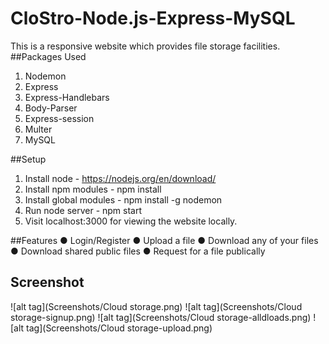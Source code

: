 # CloStro-Node.js-Express-MySQL
 This is a responsive website which provides file storage facilities.
##Packages Used
1. Nodemon
2. Express
3. Express-Handlebars
4. Body-Parser
5. Express-session
6. Multer
7. MySQL

##Setup
1. Install node - https://nodejs.org/en/download/
2. Install npm modules - npm install
3. Install global modules - npm install -g nodemon
4. Run node server - npm start
5. Visit localhost:3000 for viewing the website locally.

##Features
● Login/Register
● Upload a file
● Download any of your files
● Download shared public files
● Request for a file publically


## Screenshot
![alt tag](Screenshots/Cloud storage.png)
![alt tag](Screenshots/Cloud storage-signup.png)
![alt tag](Screenshots/Cloud storage-alldloads.png)
![alt tag](Screenshots/Cloud storage-upload.png)
